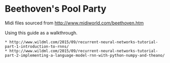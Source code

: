 # Beethoven's Pool Party

Midi files sourced from http://www.midiworld.com/beethoven.htm

Using this guide as a walkthrough.

    * http://www.wildml.com/2015/09/recurrent-neural-networks-tutorial-part-1-introduction-to-rnns/
    * http://www.wildml.com/2015/09/recurrent-neural-networks-tutorial-part-2-implementing-a-language-model-rnn-with-python-numpy-and-theano/
